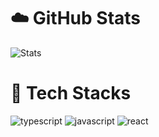 # :cloud: GitHub Stats
![Stats](https://github-readme-stats.vercel.app/api?username=whymind&bg_color=50,BFBFBF,FFFFFF,BFBFBF&theme=black&show_icons=true)

# :ghost: Tech Stacks
![typescript](https://img.shields.io/badge/Typescript-black?style=for-the-badge&logo=typescript)
![javascript](https://img.shields.io/badge/Javascript-black?style=for-the-badge&logo=javascript) 
![react](https://img.shields.io/badge/React-black?style=for-the-badge&logo=react)
